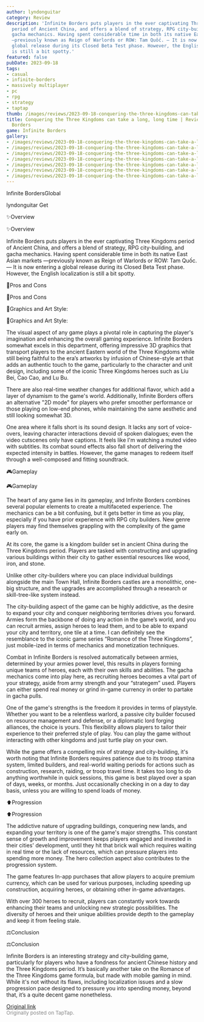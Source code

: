 ```yaml
---
author: lyndonguitar
category: Review
description: 'Infinite Borders puts players in the ever captivating Three Kingdoms
  period of Ancient China, and offers a blend of strategy, RPG city-building, and
  gacha mechanics. Having spent considerable time in both its native East Asian markets
  —previously known as Reign of Warlords or ROW: Tam Quốc. — It is now entering a
  global release during its Closed Beta Test phase. However, the English localization
  is still a bit spotty.'
featured: false
pubDate: 2023-09-18
tags:
- casual
- infinite-borders
- massively multiplayer
- pc
- rpg
- strategy
- taptap
thumb: /images/reviews/2023-09-18-conquering-the-three-kingdoms-can-take-a-long-long-time--review---infinite-borders-0.avif
title: Conquering the Three Kingdoms can take a long, long time | Review - Infinite
  Borders
game: Infinite Borders
gallery:
- /images/reviews/2023-09-18-conquering-the-three-kingdoms-can-take-a-long-long-time--review---infinite-borders-0.avif
- /images/reviews/2023-09-18-conquering-the-three-kingdoms-can-take-a-long-long-time--review---infinite-borders-1.avif
- /images/reviews/2023-09-18-conquering-the-three-kingdoms-can-take-a-long-long-time--review---infinite-borders-2.avif
- /images/reviews/2023-09-18-conquering-the-three-kingdoms-can-take-a-long-long-time--review---infinite-borders-3.avif
- /images/reviews/2023-09-18-conquering-the-three-kingdoms-can-take-a-long-long-time--review---infinite-borders-4.avif
- /images/reviews/2023-09-18-conquering-the-three-kingdoms-can-take-a-long-long-time--review---infinite-borders-5.avif
- /images/reviews/2023-09-18-conquering-the-three-kingdoms-can-take-a-long-long-time--review---infinite-borders-6.avif
---
```

Infinite BordersGlobal

lyndonguitar
Get

✨Overview

✨Overview

Infinite Borders puts players in the ever captivating Three Kingdoms period of Ancient China, and offers a blend of strategy, RPG city-building, and gacha mechanics. Having spent considerable time in both its native East Asian markets —previously known as Reign of Warlords or ROW: Tam Quốc. — It is now entering a global release during its Closed Beta Test phase. However, the English localization is still a bit spotty.

📌Pros and Cons

📌Pros and Cons

🎨Graphics and Art Style:

🎨Graphics and Art Style:

The visual aspect of any game plays a pivotal role in capturing the player's imagination and enhancing the overall gaming experience. Infinite Borders somewhat excels in this department, offering impressive 3D graphics that transport players to the ancient Eastern world of the Three Kingdoms while still being faithful to the era’s artworks by infusion of Chinese-style art that adds an authentic touch to the game, particularly to the character and unit design, including some of the iconic Three Kingdoms heroes such as Liu Bei, Cao Cao, and Lu Bu.

There are also real-time weather changes for additional flavor, which add a layer of dynamism to the game's world.  Additionally, Infinite Borders offers an alternative "2D mode" for players who prefer smoother performance or those playing on low-end phones, while maintaining the same aesthetic and still looking somewhat 3D.

One area where it falls short is its sound design. It lacks any sort of voice-overs, leaving character interactions devoid of spoken dialogues; even the video cutscenes only have captions. It feels like I'm watching a muted video with subtitles. Its combat sound effects also fall short of delivering the expected intensity in battles. However, the game manages to redeem itself through a well-composed and fitting soundtrack.

🎮Gameplay

🎮Gameplay

The heart of any game lies in its gameplay, and Infinite Borders combines several popular elements to create a multifaceted experience. The mechanics can be a bit confusing, but it gets better in time as you play, especially if you have prior experience with RPG city builders. New genre players may find themselves grappling with the complexity of the game early on.

At its core, the game is a kingdom builder set in ancient China during the Three Kingdoms period. Players are tasked with constructing and upgrading various buildings within their city to gather essential resources like wood, iron, and stone.

Unlike other city-builders where you can place individual buildings alongside the main Town Hall, Infinite Borders castles are a monolithic, one-big structure, and the upgrades are accomplished through a research or skill-tree-like system instead.

The city-building aspect of the game can be highly addictive, as the desire to expand your city and conquer neighboring territories drives you forward. Armies form the backbone of doing any action in the game’s world, and you can recruit armies, assign heroes to lead them, and to be able to expand your city and territory, one tile at a time. I can definitely see the resemblance to the iconic game series “Romance of the Three Kingdoms”, just mobile-ized in terms of mechanics and monetization techniques.

Combat in Infinite Borders is resolved automatically between armies, determined by your armies power level, this results in players forming unique teams of heroes, each with their own skills and abilities. The gacha mechanics come into play here, as recruiting heroes becomes a vital part of your strategy, aside from army strength and your “strategem” used. Players can either spend real money or grind in-game currency in order to partake in gacha pulls.

One of the game's strengths is the freedom it provides in terms of playstyle. Whether you want to be a relentless warlord, a passive city builder focused on resource management and defense, or a diplomatic lord forging alliances, the choice is yours. This flexibility allows players to tailor their experience to their preferred style of play. You can play the game without interacting with other kingdoms and just turtle play on your own.

While the game offers a compelling mix of strategy and city-building, it's worth noting that Infinite Borders requires patience due to its troop stamina system, limited builders, and real-world waiting periods for actions such as construction, research, raiding, or troop travel time. It takes too long to do anything worthwhile in quick sessions, this game is best played over a span of days, weeks, or months. Just occasionally checking in on a day to day basis, unless you are willing to spend loads of money.

⬆️Progression

⬆️Progression

The addictive nature of upgrading buildings, conquering new lands, and expanding your territory is one of the game's major strengths. This constant sense of growth and improvement keeps players engaged and invested in their cities' development, until they hit that brick wall which requires waiting in real time or the lack of resources, which can pressure players into spending more money. The hero collection aspect also contributes to the progression system. 

The game features In-app purchases that allow players to acquire premium currency, which can be used for various purposes, including speeding up construction, acquiring heroes, or obtaining other in-game advantages.

With over 300 heroes to recruit, players can constantly work towards enhancing their teams and unlocking new strategic possibilities. The diversity of heroes and their unique abilities provide depth to the gameplay and keep it from feeling stale.

⚖️Conclusion

⚖️Conclusion

Infinite Borders is an interesting strategy and city-building game, particularly for players who have a fondness for ancient Chinese history and the Three Kingdoms period. It’s basically another take on the Romance of the Three Kingdoms game formula, but made with mobile gaming in mind. While it's not without its flaws, including localization issues and a slow progression pace designed to pressure you into spending money, beyond that, it’s a quite decent game nonetheless.

[Original link](https://www.taptap.io/post/6312605)<br><span style="font-size: 0.95em; color: #888;">Originally posted on TapTap.</span>